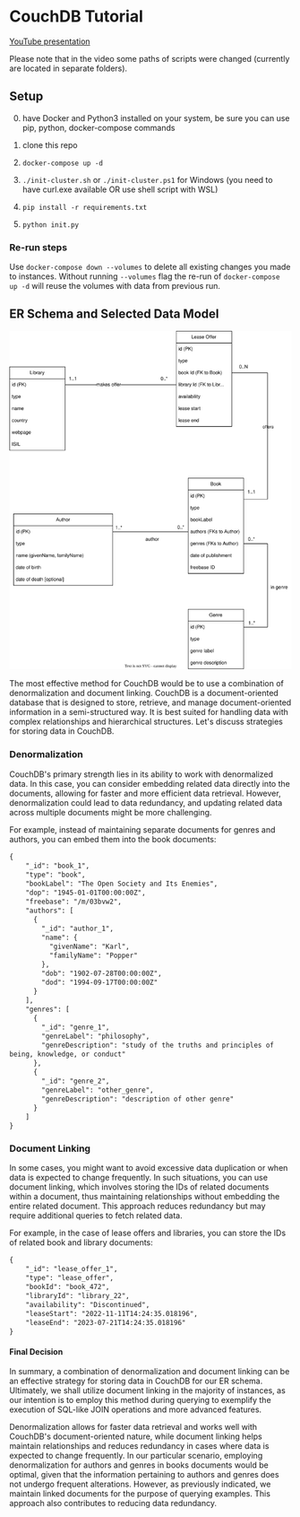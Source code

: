 # CouchDB Tutorial

[YouTube presentation](https://www.youtube.com/watch?v=ixiTg0M7-SA)

Please note that in the video some paths of scripts were changed (currently are located in separate folders).

## Setup
0. have Docker and Python3 installed on your system, be sure you can use pip, python, docker-compose commands

1. clone this repo

2. `docker-compose up -d`

3. `./init-cluster.sh` or `./init-cluster.ps1` for Windows (you need to have curl.exe available OR use shell script with WSL)

4. `pip install -r requirements.txt`

5. `python init.py`

### Re-run steps

Use `docker-compose down --volumes` to delete all existing changes you made to instances. Without running `--volumes` flag the re-run of `docker-compose up -d` will reuse the volumes with data from previous run.

## ER Schema and Selected Data Model

![ER schema](./er_model.svg)

The most effective method for CouchDB would be to use a combination of denormalization and document linking. CouchDB is a document-oriented database that is designed to store, retrieve, and manage document-oriented information in a semi-structured way. It is best suited for handling data with complex relationships and hierarchical structures. Let's discuss strategies for storing data in CouchDB.

### Denormalization

CouchDB's primary strength lies in its ability to work with denormalized data. In this case, you can consider embedding related data directly into the documents, allowing for faster and more efficient data retrieval. However, denormalization could lead to data redundancy, and updating related data across multiple documents might be more challenging.

For example, instead of maintaining separate documents for genres and authors, you can embed them into the book documents:

```
{
    "_id": "book_1",
    "type": "book",
    "bookLabel": "The Open Society and Its Enemies",
    "dop": "1945-01-01T00:00:00Z",
    "freebase": "/m/03bvw2",
    "authors": [
      {
        "_id": "author_1",
        "name": {
          "givenName": "Karl",
          "familyName": "Popper"
        },
        "dob": "1902-07-28T00:00:00Z",
        "dod": "1994-09-17T00:00:00Z"
      }
    ],
    "genres": [
      {
        "_id": "genre_1",
        "genreLabel": "philosophy",
        "genreDescription": "study of the truths and principles of being, knowledge, or conduct"
      },
      {
        "_id": "genre_2",
        "genreLabel": "other_genre",
        "genreDescription": "description of other genre"
      }
    ]
}
```

### Document Linking

In some cases, you might want to avoid excessive data duplication or when data is expected to change frequently. In such situations, you can use document linking, which involves storing the IDs of related documents within a document, thus maintaining relationships without embedding the entire related document. This approach reduces redundancy but may require additional queries to fetch related data.

For example, in the case of lease offers and libraries, you can store the IDs of related book and library documents:

```
{
    "_id": "lease_offer_1",
    "type": "lease_offer",
    "bookId": "book_472",
    "libraryId": "library_22",
    "availability": "Discontinued",
    "leaseStart": "2022-11-11T14:24:35.018196",
    "leaseEnd": "2023-07-21T14:24:35.018196"
}
```

#### Final Decision

In summary, a combination of denormalization and document linking can be an effective strategy for storing data in CouchDB for our ER schema. Ultimately, we shall utilize document linking in the majority of instances, as our intention is to employ this method during querying to exemplify the execution of SQL-like JOIN operations and more advanced features.


Denormalization allows for faster data retrieval and works well with CouchDB's document-oriented nature, while document linking helps maintain relationships and reduces redundancy in cases where data is expected to change frequently. In our particular scenario, employing denormalization for authors and genres in books documents would be optimal, given that the information pertaining to authors and genres does not undergo frequent alterations. However, as previously indicated, we maintain linked documents for the purpose of querying examples. This approach also contributes to reducing data redundancy.